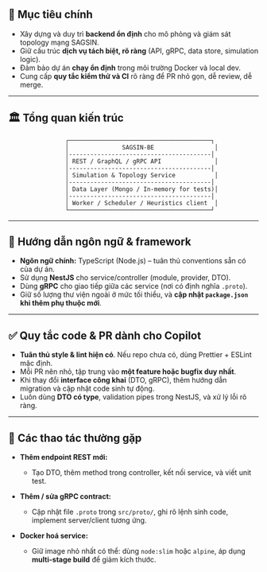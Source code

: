 ## 🎯 Mục tiêu chính

* Xây dựng và duy trì **backend ổn định** cho mô phỏng và giám sát topology mạng SAGSIN.
* Giữ cấu trúc **dịch vụ tách biệt, rõ ràng** (API, gRPC, data store, simulation logic).
* Đảm bảo dự án **chạy ổn định** trong môi trường Docker và local dev.
* Cung cấp **quy tắc kiểm thử và CI** rõ ràng để PR nhỏ gọn, dễ review, dễ merge.

---

## 🏛 Tổng quan kiến trúc

```
				┌────────────────────────────────────────┐
				│               SAGSIN-BE                 │
				│----------------------------------------│
				│ REST / GraphQL / gRPC API               │
				│----------------------------------------│
				│ Simulation & Topology Service           │
				│----------------------------------------│
				│ Data Layer (Mongo / In-memory for tests)│
				│----------------------------------------│
				│ Worker / Scheduler / Heuristics client  │
				└────────────────────────────────────────┘
```

---

## 🧰 Hướng dẫn ngôn ngữ & framework

* **Ngôn ngữ chính:** TypeScript (Node.js) – tuân thủ conventions sẵn có của dự án.
* Sử dụng **NestJS** cho service/controller (module, provider, DTO).
* Dùng **gRPC** cho giao tiếp giữa các service (nơi có định nghĩa `.proto`).
* Giữ số lượng thư viện ngoài ở mức tối thiểu, và **cập nhật `package.json` khi thêm phụ thuộc mới**.

---

## ✅ Quy tắc code & PR dành cho Copilot

* **Tuân thủ style & lint hiện có**. Nếu repo chưa có, dùng Prettier + ESLint mặc định.
* Mỗi PR nên nhỏ, tập trung vào **một feature hoặc bugfix duy nhất**.
* Khi thay đổi **interface công khai** (DTO, gRPC), thêm hướng dẫn migration và cập nhật code sinh tự động.
* Luôn dùng **DTO có type**, validation pipes trong NestJS, và xử lý lỗi rõ ràng.

---

## 🔧 Các thao tác thường gặp

* **Thêm endpoint REST mới:**

  * Tạo DTO, thêm method trong controller, kết nối service, và viết unit test.

* **Thêm / sửa gRPC contract:**

  * Cập nhật file `.proto` trong `src/proto/`, ghi rõ lệnh sinh code, implement server/client tương ứng.

* **Docker hoá service:**

  * Giữ image nhỏ nhất có thể: dùng `node:slim` hoặc `alpine`,
    áp dụng **multi-stage build** để giảm kích thước.